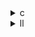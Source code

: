 <details><summary>c</summary>

---

##  **ベース：`2mm.c`**

```c
for (i, j)
  tmp[i][j] = 0;
  for (k)
    tmp[i][j] += alpha * A[i][k] * B[k][j];

for (i, j)
  D[i][j] *= beta;
  for (k)
    D[i][j] += tmp[i][k] * C[k][j];
```

*  PolyBench `#pragma scop` で明示的な最適化領域
*  OpenMP 並列なし
*  SIMD化も無し
*  `alpha * A[i][k] * B[k][j]` を毎ループ再計算

---

##  `opt_1.c` の違い【OpenMP collapse(2)】

```c
#pragma omp parallel for collapse(2)
for (i, j)
  tmp_sum = 0;
  for (k)
    tmp_sum += A[i][k] * B[k][j];
  tmp[i][j] = alpha * tmp_sum;
```

*  `i-j` 二重ループに対して **OpenMP並列化**
*  `alpha` をループ外でかけてるが、SIMD対応は無し
*  同様に D計算ループも `collapse(2)` により並列化

>  **opt\_1**：並列化強化（`collapse(2)`）でキャッシュフレンドリな形へ

---

##  `opt_2.c` の違い【OpenMP（単一ループ並列）】

```c
#pragma omp parallel for
for (i)
  for (j)
    ...
```

*  `i` ループ単位での並列化（`collapse` 無し）
*  同様に Dループも `i` 単位並列
*  より細かい粒度（j含めた collapse）よりは **並列効率劣る**

>  **opt\_2**：より保守的な並列化（`i`ループ単位）での安定実装

---

##  `opt_3.c` の違い【OpenMP + `schedule(dynamic)`】

```c
#pragma omp parallel for schedule(dynamic)
```

*  動的スケジューリングにより **不均一なループ負荷に対応**
*  両ループとも `dynamic` スケジューリング適用
*  `collapse` 無し → ループネスト並列性は `opt_1` より弱い
*  実行効率はデータサイズ次第で `opt_1` より良好なケースも

>  **opt\_3**：負荷分散改善を狙った **実行時動的最適化**

---

##  比較表

| 特徴                       | `2mm.c` | `opt_1.c`       | `opt_2.c` | `opt_3.c`             |
| ------------------------ | ------- | --------------- | --------- | --------------------- |
| OpenMP 並列                | ❌       | ✅ `collapse(2)` | ✅ `i` ループ | ✅ `schedule(dynamic)` |
| スケジューリング                 | ❌       | 静的              | 静的        | ✅ 動的                  |
| SIMD命令対応                 | ❌       | ❌               | ❌         | ❌                     |
| 演算共通化 (`alpha` まとめ)      | ✅       | ✅               | ✅         | ✅                     |
| PolyBench `#pragma scop` | ✅       | ❌               | ❌         | ❌                     |

---

##  結論

* **opt\_1.c**：最も\*\*積極的な並列化（collapse(2)）\*\*で高並列性能を狙う設計
* **opt\_2.c**：保守的な並列（`i`単位）で安定性重視
* **opt\_3.c**：実行時の負荷バランスに適応する **実用的パフォーマンス志向**

---

</details>

<details><summary>ll</summary>

---

##  **base.ll（非最適化構造）**

*  `__kmpc_*` 系なし → 並列化未対応
*  `vectorize.enable` メタなし → SIMDベクトル化無効
*  `<4 x float>` 系のベクトル命令無し
*  2段階行列乗算（`tmp = A*B`, `D = tmp*C`）を純粋スカラー命令で構成
*  `alpha * A[i][k] * B[k][j]` 毎回再計算、再利用性低

---

##  `opt_1.ll` の違い【OpenMP collapse(2) 並列化】

*  `__kmpc_fork_call` + `__kmpc_for_static_init` → OpenMPあり
*  `collapse(2)` 相当：`i-j`ループに並列適用
*  SIMD命令無し（スカラーループベース）
*  `sum` の一時変数導入により `load`→`fadd`→`store`最小限に整理
*  `vectorize` メタ無し → 自動ベクトル化未誘導

>  **opt\_1.ll** = **並列化最大 + 演算整理最小** の構造

---

##  `opt_2.ll` の違い【OpenMP iループ並列】

*  `i` 単位での `__kmpc_for_static_init` 適用
*  `collapse(2)` 無し → 並列粒度が粗く、負荷不均衡の可能性
*  `tmp_sum`（IRでは`%sum`）構造により中間結果の再利用あり
*  `vectorize` メタ無し
*  SIMD命令未出現

>  **opt\_2.ll** = 保守的な並列実装、**整然としたループ処理**

---

##  `opt_3.ll` の違い【OpenMP + schedule(dynamic)】

*  `__kmpc_for_dynamic_init` 登場 → `schedule(dynamic)` 指定あり
*  `i` or `i-j` に対する OpenMP 並列化（loop構造による）
*  ループカウンタなどに `%indvars.iv` 形式出現（LLVM最適化後特徴）
*  SIMD命令は無く、スカラー命令構成のまま
*  演算分離・合算構造に変化あり（IRでの計算順が`opt_2`と微差）

>  **opt\_3.ll** = **実行時負荷に対応するスケジューリング重視構造**

---

##  LLVM IR 差分まとめ

| 特徴                      | base.ll | opt\_1.ll        | opt\_2.ll    | opt\_3.ll             |
| ----------------------- | ------- | ---------------- | ------------ | --------------------- |
| OpenMP 並列化 (`__kmpc_*`) | ❌       | ✅ collapse(2)    | ✅（iのみ）       | ✅ `schedule(dynamic)` |
| SIMD命令（`<N x float>`）   | ❌       | ❌                | ❌            | ❌                     |
| `vectorize` メタ          | ❌       | ❌                | ❌            | ❌                     |
| `sum` / `tmp_sum` 再利用   | ❌       | ✅                | ✅            | ✅                     |
| スケジューリング戦略              | ❌       | static（collapse） | static（単ループ） | ✅ dynamic             |

---

##  結論

* **opt\_1.ll**：最大限の並列化（collapse(2)）＋再利用構造 → **性能重視**
* **opt\_2.ll**：安全な並列化＋中間変数構造で**安定性重視**
* **opt\_3.ll**：負荷分散適応型設計（dynamicスケジューリング）→ **汎用性重視**

---

</details>
